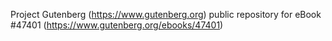 Project Gutenberg (https://www.gutenberg.org) public repository for eBook #47401 (https://www.gutenberg.org/ebooks/47401)
